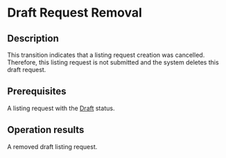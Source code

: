 # Draft Request Removal
## Description
This transition indicates that a listing request creation was cancelled. Therefore, this listing request is not submitted and the system deletes this draft request.
## Prerequisites
A listing request with the [Draft](s-a-draft.html) status.
## Operation results
A removed draft listing request.